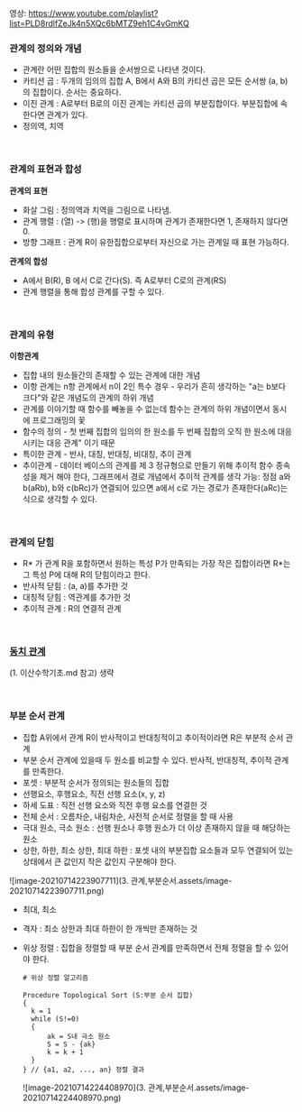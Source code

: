 영상: https://www.youtube.com/playlist?list=PLD8rdlfZeJk4n5XQc6bMTZ9eh1C4vGmKQ

### 관계의 정의와 개념
- 관계란 어떤 집합의 원소들을 순서쌍으로 나타낸 것이다. 
- 카티션 곱 : 두개의 임의의 집합 A, B에서 A와 B의 카티션 곱은 모든 순서쌍 (a, b)의 집합이다. 순서는 중요하다. 
- 이진 관계 : A로부터 B로의 이진 관계는 카티션 곱의 부분집합이다. 부분집합에 속한다면 관계가 있다.
- 정의역, 치역

<br>

### 관계의 표현과 합성

**관계의 표현**

- 화살 그림 : 정의역과 치역을 그림으로 나타냄.
- 관계 행렬 : (열) -> (행)을 행렬로 표시하며 관계가 존재한다면 1, 존재하지 않다면 0.
- 방향 그래프 : 관계 R이 유한집합으로부터 자신으로 가는 관계일 때 표현 가능하다.

**관계의 합성**

- A에서 B(R), B 에서 C로 간다(S). 즉 A로부터 C로의 관계(RS)
- 관계 행렬을 통해 합성 관계를 구할 수 있다. 

<br>

### 관계의 유형

**이항관계**


- 집합 내의 원소들간의 존재할 수 있는 관계에 대한 개념
- 이항 관계는 n항 관계에서 n이 2인 특수 경우 - 우리가 흔히 생각하는 "a는 b보다 크다"와 같은 개념도의 관계의 하위 개념
- 관계를 이야기할 때 함수를 빼놓을 수 없는데 함수는 관계의 하위 개념이면서 동시에 프로그래밍의 꽃
- 함수의 정의 - 첫 번째 집합의 임의의 한 원소를 두 번째 집합의 오직 한 원소에 대응시키는 대응 관계" 이기 때문
- 특이한 관계 - 반사, 대칭, 반대칭, 비대칭, 추이 관계
- 추이관계 - 데이터 베이스의 관계를 제 3 정규형으로 만들기 위해 추이적 함수 종속성을 제거 해야 한다, 그래프에서 경로 개념에서 추이적 관계를 생각 가능: 정점 a와 b(aRb), b와 c(bRc)가 연결되어 있으면 a에서 c로 가는 경로가 존재한다(aRc)는 식으로 생각할 수 있다.

<br>

### 관계의 닫힘
- R* 가 관계 R을 포함하면서 원하는 특성 P가 만족되는 가장 작은 집합이라면 R*는 그 특성 P에 대해 R의 닫힘이라고 한다. 
- 반사적 닫힘 : (a, a)를 추가한 것
- 대칭적 닫힘 : 역관계를 추가한 것
- 추이적 관계 : R의 연결적 관계

<br>

### [동치 관계](1.이산수학/1.이산수학기초.md)

(1. 이산수학기초.md 참고) 생략

<br>

### 부분 순서 관계
- 집합 A위에서 관계 R이 반사적이고 반대칭적이고 추이적이라면 R은 부분적 순서 관계
- 부분 순서 관계에 있을때 두 원소를 비교할 수 있다. 반사적, 반대칭적, 추이적 관계를 만족한다. 
- 포셋 : 부분적 순서가 정의되는 원소들의 집합
- 선행요소, 후행요소, 직전 선행 요소(x, y, z)
- 하세 도표 : 직전 선행 요소와 직전 후행 요소를 연결한 것
- 전체 순서 : 오름차순, 내림차순, 사전적 순서로 정렬을 할 때 사용
- 극대 원소, 극소 원소 : 선행 원소나 후행 원소가 더 이상 존재하지 않을 때 해당하는 원소
- 상한, 하한, 최소 상한, 최대 하한 : 포셋 내의 부분집합 요소들과 모두 연결되어 있는 상태에서 큰 값인지 작은 값인지 구분해야 한다. 

![image-20210714223907711](3. 관계,부분순서.assets/image-20210714223907711.png)

- 최대, 최소

- 격자 : 최소 상한과 최대 하한이 한 개씩만 존재하는 것

- 위상 정렬 : 집합을 정렬할 때 부분 순서 관계를 만족하면서 전체 정렬을 할 수 있어야 한다. 

  ```
  # 위상 정렬 알고리즘
  
  Procedure Topological Sort (S:부분 순서 집합)
  {
  	k = 1
  	while (S!=0)
  	{
  		ak = S내 극소 원소
  		S = S - {ak}
  		k = k + 1
  	}
  } // {a1, a2, ..., an} 정렬 결과
  ```

  ![image-20210714224408970](3. 관계,부분순서.assets/image-20210714224408970.png)



